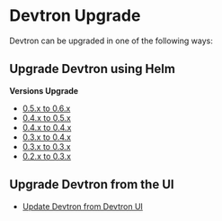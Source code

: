 # Devtron Upgrade

Devtron can be upgraded in one of the following ways:

## Upgrade Devtron using Helm

**Versions Upgrade**

- [0.5.x to 0.6.x](devtron-upgrade-0.5.x-0.6.x.md)
- [0.4.x to 0.5.x](devtron-upgrade-0.4.x-0.5.x.md)
- [0.4.x to 0.4.x](devtron-upgrade-0.4.x-0.4.x.md)
- [0.3.x to 0.4.x](devtron-upgrade-0.3.x-0.4.x.md)
- [0.3.x to 0.3.x](devtron-upgrade-0.3.x-0.3.x.md)
- [0.2.x to 0.3.x](devtron-upgrade-0.2.x-0.3.x.md)

## Upgrade Devtron from the UI

- [Update Devtron from Devtron UI](upgrade-devtron-ui.md)
